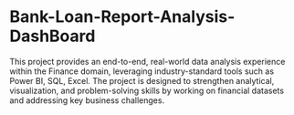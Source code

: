 # Bank-Loan-Report-Analysis-DashBoard
This project provides an end-to-end, real-world data analysis experience within the Finance domain, leveraging industry-standard tools such as Power BI, SQL, Excel. The project is designed to strengthen analytical, visualization, and problem-solving skills by working on financial datasets and addressing key business challenges.
